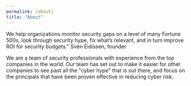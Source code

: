 ```yaml
---
permalink: /about/
title: "About"
---
```


We help organizations monitor security gaps on a level of many Fortune 500s, 
look through security hype,
fix what’s relevant, 
and in turn improve ROI for security budgets."
Sven Eidissen, founder

We are a team of security professionals with experience from the top companies in the world. Our team has set out to make it easier for other companies to see past all the "cyber hype" that is out there, and focus on the principals that have been proven effective in reducing cyber risk. 
